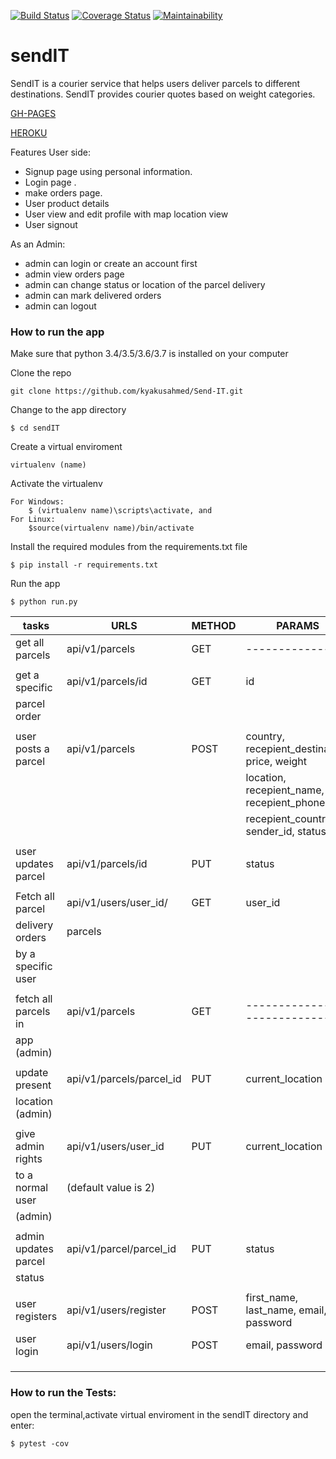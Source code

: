 [![Build Status](https://travis-ci.org/kyakusahmed/Send-IT.svg?branch=develop)](https://travis-ci.org/kyakusahmed/Send-IT)
[![Coverage Status](https://coveralls.io/repos/github/kyakusahmed/Send-IT/badge.svg?branch=develop)](https://coveralls.io/github/kyakusahmed/Send-IT?branch=develop)
[![Maintainability](https://api.codeclimate.com/v1/badges/574b18c46867c3474061/maintainability)](https://codeclimate.com/github/kyakusahmed/Send-IT/maintainability)


# sendIT
SendIT is a courier service that helps users deliver parcels to different destinations. SendIT provides courier quotes based on weight categories.

[GH-PAGES](https://kyakusahmed.github.io/Send-IT/UI)

[HEROKU](https://send--it.herokuapp.com/api/v1/parcels)


 Features
 User side:

- Signup page using personal information.
- Login page .
- make orders page.
- User product details 
- User view and edit profile with map location view
- User signout


As an Admin:

- admin can login or create an account first
- admin view orders page
- admin can change status or location of the parcel delivery
- admin can mark delivered orders
- admin can logout


### How to run the app


Make sure that python 3.4/3.5/3.6/3.7 is installed on your computer

Clone the repo
```
git clone https://github.com/kyakusahmed/Send-IT.git
```
Change to the app directory
```
$ cd sendIT
```
Create a virtual enviroment
```
virtualenv (name)
```
Activate the virtualenv
```
For Windows:
	$ (virtualenv name)\scripts\activate, and  	
For Linux: 
 	$source(virtualenv name)/bin/activate
```
Install the required modules from the requirements.txt file 
```
$ pip install -r requirements.txt
```
Run the app
```
$ python run.py
```

| tasks               |    URLS                |  METHOD  |         PARAMS                                | 
| ------------------- | -----------------------|----------|-----------------------------------------------|
| get all parcels     | api/v1/parcels         |  GET     |   ---------------                             |
|                     |                        |          |                                               |
| get a specific      | api/v1/parcels/id      |  GET     |  id                                           |
| parcel order        |                        |          |                                               |
|                     |                        |          |                                               |
| user posts a parcel | api/v1/parcels         |  POST    | country, recepient_destination, price, weight | 
|                     |                        |          | location, recepient_name, recepient_phone,    | 
|	              |			       |	  | recepient_country, sender_id, status          | 
|                     |                        |          |                                               |
| user updates parcel | api/v1/parcels/id      |  PUT     | status                                        |
|                     |                        |          |                                               |
| Fetch all parcel    | api/v1/users/user_id/  |  GET     | user_id                                       |
| delivery orders     | parcels                |          |                                               |
| by a specific user  |                        |          |                                               |
|                     |                        |          |                                               |
|fetch all parcels in | api/v1/parcels         |  GET     | --------------------------------              |
|app (admin)          |                        |          |                                               |
|                     |                        |          |                                               |
|update present       |api/v1/parcels/parcel_id|  PUT     |  current_location                             |
|location (admin)     |                        |          |                                               |
|                     |                        |          |                                               |
| give admin rights   | api/v1/users/user_id   |  PUT     |  current_location                             |
| to a normal user    | (default value is 2)   |          |                                               |
| (admin)             |                        |          |                                               |
|                     |                        |          |                                               |
| admin updates parcel| api/v1/parcel/parcel_id|  PUT     |   status                                      |             
| status              |                        |          |                                               |
|                     |                        |          |                                               |
| user registers      | api/v1/users/register  | POST     | first_name, last_name, email, password        |                              |                     |                        |          |                                               |
| user login          | api/v1/users/login     | POST     |   email, password                             |
|                     |                        |          |                                               |
|                     |                        |          |                                               | 
|                     |                        |          |                                               |
### How to run the Tests:

 open the terminal,activate virtual enviroment in the sendIT directory  and enter:
 ```
 $ pytest -cov
```






